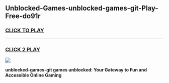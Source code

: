 
## Unblocked-Games-unblocked-games-git-Play-Free-do91r
<h3>
<a href="https://premium76.site?title=unblocked-games-git&ref=21A">CLICK TO PLAY</a></h3>
<hr>

<h3>
<a href="https://premium76.site?title=unblocked-games-git&ref=21A">CLICK 2 PLAY</a>
  
</h3>

<a href="https://premium76.site?title=unblocked-games-git&ref=21A"><img src="https://clearcache.store/games.png"></a>


**unblocked-games-git games unblocked: Your Gateway to Fun and Accessible Online Gaming**
